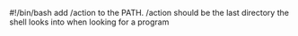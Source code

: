 #!/bin/bash
add /action to the PATH. /action should be the last directory the shell looks into when looking for a program
